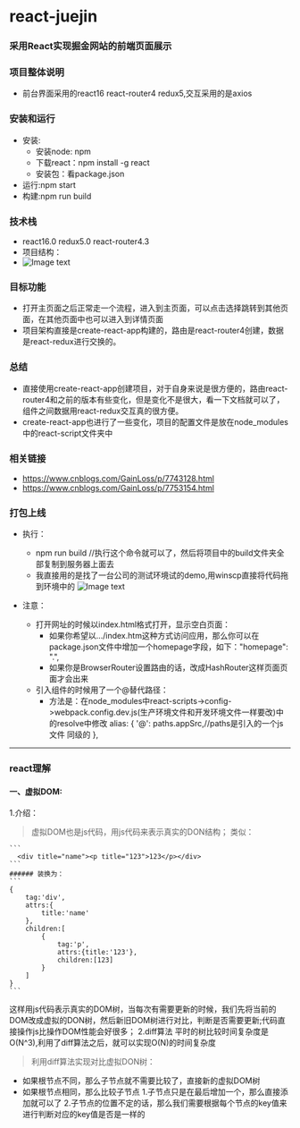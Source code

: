 # react-juejin

### 采用React实现掘金网站的前端页面展示
### 项目整体说明
 * 前台界面采用的react16 react-router4 redux5,交互采用的是axios 
### 安装和运行
 * 安装:
    * 安装node: npm 
    * 下载react：npm install -g react 
    * 安装包：看package.json 
 * 运行:npm start
 * 构建:npm run build
### 技术栈
 * react16.0 redux5.0 react-router4.3
 * 项目结构：
  * ![Image text](https://github.com/GainLoss/react-juejin/blob/master/src/static/read/2.png)
### 目标功能
 * 打开主页面之后正常走一个流程，进入到主页面，可以点击选择跳转到其他页面，在其他页面中也可以进入到详情页面
 * 项目架构直接是create-react-app构建的，路由是react-router4创建，数据是react-redux进行交换的。
### 总结
 * 直接使用create-react-app创建项目，对于自身来说是很方便的，路由react-router4和之前的版本有些变化，但是变化不是很大，看一下文档就可以了，组件之间数据用react-redux交互真的很方便。
 * create-react-app也进行了一些变化，项目的配置文件是放在node_modules中的react-script文件夹中
### 相关链接
 * https://www.cnblogs.com/GainLoss/p/7743128.html
 * https://www.cnblogs.com/GainLoss/p/7753154.html
### 打包上线
 * 执行：
      * npm run build //执行这个命令就可以了，然后将项目中的build文件夹全部复制到服务器上面去
      * 我直接用的是找了一台公司的测试环境试的demo,用winscp直接将代码拖到环境中的
      ![Image text](https://github.com/GainLoss/react-juejin/blob/master/src/static/read/1.png)
      
 * 注意：
     * 打开网址的时候以index.html格式打开，显示空白页面：
         * 如果你希望以.../index.htm这种方式访问应用，那么你可以在package.json文件中增加一个homepage字段，如下："homepage": ".",
         * 如果你是BrowserRouter设置路由的话，改成HashRouter这样页面页面才会出来
    * 引入组件的时候用了一个@替代路径：
         * 方法是：在node_modules中react-scripts->config->webpack.config.dev.js(生产环境文件和开发环境文件一样要改)中的resolve中修改
            alias: {
               '@': paths.appSrc,//paths是引入的一个js文件 同级的
             },
----
### react理解
#### 一、虚拟DOM:
1.介绍：
> 虚拟DOM也是js代码，用js代码来表示真实的DON结构；
类似：

    ```
      <div title="name"><p title="123">123</p></div>
    ```
    ###### 装换为：
    ```
    {
        tag:'div',
        attrs:{
            title:'name'
        },
        children:[
            {
                tag:'p',
                attrs:{title:'123'},
                children:[123]
            }
        ]
    }
    ```
这样用js代码表示真实的DOM树，当每次有需要更新的时候，我们先将当前的DOM改成虚拟的DON树，然后新旧DOM树进行对比，判断是否需要更新;代码直接操作js比操作DOM性能会好很多；
2.diff算法
平时的树比较时间复杂度是O(N^3),利用了diff算法之后，就可以实现O(N)的时间复杂度
> 利用diff算法实现对比虚拟DON树：
- 如果根节点不同，那么子节点就不需要比较了，直接新的虚拟DOM树
- 如果根节点相同，那么比较子节点
    1.子节点只是在最后增加一个，那么直接添加就可以了
    2.子节点的位置不定的话，那么我们需要根据每个节点的key值来进行判断对应的key值是否是一样的


